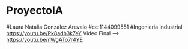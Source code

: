 # ProyectoIA
#Laura Natalia Gonzalez Arevalo
#cc:1144099551
#Ingenieria industrial
https://youtu.be/Pk8adh3k7eY
Video Final --> https://youtu.be/nWgATo7r4YE
